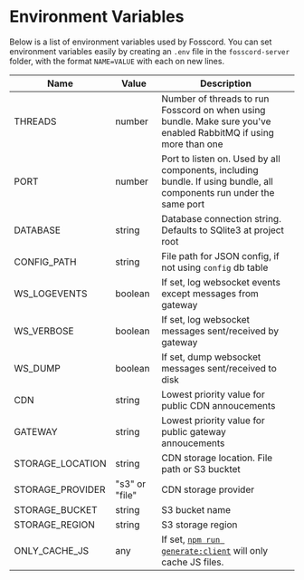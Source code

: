# Environment Variables

Below is a list of environment variables used by Fosscord.
You can set environment variables easily by creating an `.env` file
in the `fosscord-server` folder, with the format `NAME=VALUE` with each on new lines.

| Name             | Value          | Description                                                                                                          |
| ---------------- | -------------- | -------------------------------------------------------------------------------------------------------------------- |
| THREADS          | number         | Number of threads to run Fosscord on when using bundle. Make sure you've enabled RabbitMQ if using more than one     |
| PORT             | number         | Port to listen on. Used by all components, including bundle. If using bundle, all components run under the same port |
| DATABASE         | string         | Database connection string. Defaults to SQlite3 at project root                                                      |
| CONFIG_PATH      | string         | File path for JSON config, if not using `config` db table                                                            |
| WS_LOGEVENTS     | boolean        | If set, log websocket events except messages from gateway                                                            |
| WS_VERBOSE       | boolean        | If set, log websocket messages sent/received by gateway                                                              |
| WS_DUMP          | boolean        | If set, dump websocket messages sent/received to disk                                                                |
| CDN              | string         | Lowest priority value for public CDN annoucements                                                                    |
| GATEWAY          | string         | Lowest priority value for public gateway annoucements                                                                |
| STORAGE_LOCATION | string         | CDN storage location. File path or S3 bucktet                                                                        |
| STORAGE_PROVIDER | "s3" or "file" | CDN storage provider                                                                                                 |
| STORAGE_BUCKET   | string         | S3 bucket name                                                                                                       |
| STORAGE_REGION   | string         | S3 storage region                                                                                                    |
| ONLY_CACHE_JS    | any            | If set, [`npm run generate:client`](../npmScripts.md#generateclient) will only cache JS files.                                      |
